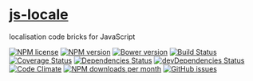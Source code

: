[js-locale](http://aureooms.github.io/js-locale)
==

localisation code bricks for JavaScript

[![NPM license](http://img.shields.io/npm/l/aureooms-js-locale.svg?style=flat)](https://raw.githubusercontent.com/aureooms/js-locale/master/LICENSE)
[![NPM version](http://img.shields.io/npm/v/aureooms-js-locale.svg?style=flat)](https://www.npmjs.org/package/aureooms-js-locale)
[![Bower version](http://img.shields.io/bower/v/aureooms-js-locale.svg?style=flat)](http://bower.io/search/?q=aureooms-js-locale)
[![Build Status](http://img.shields.io/travis/aureooms/js-locale.svg?style=flat)](https://travis-ci.org/aureooms/js-locale)
[![Coverage Status](http://img.shields.io/coveralls/aureooms/js-locale.svg?style=flat)](https://coveralls.io/r/aureooms/js-locale)
[![Dependencies Status](http://img.shields.io/david/aureooms/js-locale.svg?style=flat)](https://david-dm.org/aureooms/js-locale#info=dependencies)
[![devDependencies Status](http://img.shields.io/david/dev/aureooms/js-locale.svg?style=flat)](https://david-dm.org/aureooms/js-locale#info=devDependencies)
[![Code Climate](http://img.shields.io/codeclimate/github/aureooms/js-locale.svg?style=flat)](https://codeclimate.com/github/aureooms/js-locale)
[![NPM downloads per month](http://img.shields.io/npm/dm/aureooms-js-locale.svg?style=flat)](https://www.npmjs.org/package/aureooms-js-locale)
[![GitHub issues](http://img.shields.io/github/issues/aureooms/js-locale.svg?style=flat)](https://github.com/aureooms/js-locale/issues)
